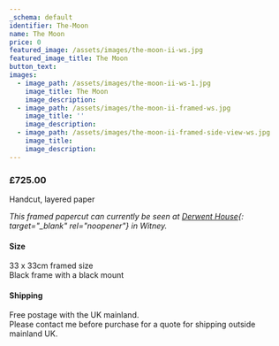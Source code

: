 ```yaml
---
_schema: default
identifier: The-Moon
name: The Moon
price: 0
featured_image: /assets/images/the-moon-ii-ws.jpg
featured_image_title: The Moon
button_text:
images:
  - image_path: /assets/images/the-moon-ii-ws-1.jpg
    image_title: The Moon
    image_description:
  - image_path: /assets/images/the-moon-ii-framed-ws.jpg
    image_title: ''
    image_description:
  - image_path: /assets/images/the-moon-ii-framed-side-view-ws.jpg
    image_title:
    image_description:
---
```

### **£725.00**

Handcut, layered paper

*This framed papercut can currently be seen at [Derwent House](https://derwenthouseliving.co.uk/oxfordshire-artweeks/?wpv_view_count=3941&amp;wpv-brands%5B%5D=kate-hipkiss&amp;wpv_filter_submit=Submit){: target="_blank" rel="noopener"} in Witney.*

#### Size

33 x 33cm framed size<br>Black frame with a black mount

#### Shipping

Free postage with the UK mainland.<br>Please contact me before purchase for a quote for shipping outside mainland UK.